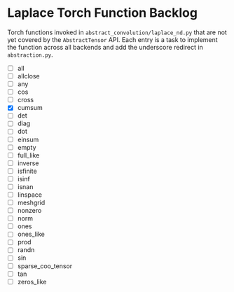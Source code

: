 # Laplace Torch Function Backlog

Torch functions invoked in `abstract_convolution/laplace_nd.py` that are not yet
covered by the `AbstractTensor` API. Each entry is a task to implement the
function across all backends and add the underscore redirect in
`abstraction.py`.

- [ ] all
- [ ] allclose
- [ ] any
- [ ] cos
- [ ] cross
- [x] cumsum
- [ ] det
- [ ] diag
- [ ] dot
- [ ] einsum
- [ ] empty
- [ ] full_like
- [ ] inverse
- [ ] isfinite
- [ ] isinf
- [ ] isnan
- [ ] linspace
- [ ] meshgrid
- [ ] nonzero
- [ ] norm
- [ ] ones
- [ ] ones_like
- [ ] prod
- [ ] randn
- [ ] sin
- [ ] sparse_coo_tensor
- [ ] tan
- [ ] zeros_like

